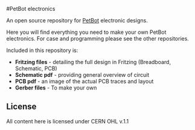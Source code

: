 #PetBot electronics

An open source repository for [PetBot](http://petbot.ca) electronic designs.

Here you will find everything you need to make your own PetBot electronics. For case and programming please see the other repositories. 

Included in this repository is:

* **Fritzing files** - detailing the full design in Fritzing (Breadboard, Schematic, PCB)
* **Schematic pdf** - providing general overview of circuit
* **PCB pdf** - an image of the actual PCB traces and layout
* **Gerber files** - To make your own

## License
All content here is licensed under CERN OHL v.1.1
